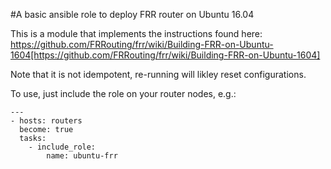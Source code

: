 #A basic ansible role to deploy FRR router on Ubuntu 16.04

This is a module that implements the instructions found here:
https://github.com/FRRouting/frr/wiki/Building-FRR-on-Ubuntu-1604[https://github.com/FRRouting/frr/wiki/Building-FRR-on-Ubuntu-1604]

Note that it is not idempotent, re-running will likley reset configurations.

To use, just include the role on your router nodes, e.g.:

```
---
- hosts: routers
  become: true
  tasks:
    - include_role:
        name: ubuntu-frr
```


